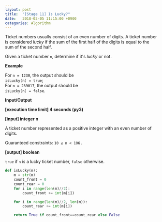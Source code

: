 ```yaml
---
layout: post
title:  "[Stage 11] Is Lucky?"
date:   2018-02-05 11:15:00 +0900
categories: Algorithm
---
```


Ticket numbers usually consist of an even number of digits. A ticket number is considered _lucky_ if the sum of the first half of the digits is equal to the sum of the second half.

Given a ticket number `n`, determine if it's _lucky_ or not.

**Example**

For `n = 1230`, the output should be  
`isLucky(n) = true`;  
For `n = 239017`, the output   should be  
`isLucky(n) = false`.

**Input/Output**

**[execution time limit] 4 seconds (py3)**

**[input] integer n**

A ticket number represented as a positive integer with an even number of digits.

Guaranteed constraints:
`10 ≤ n < 106.`

**[output] boolean**

`true` if `n` is a lucky ticket number, `false` otherwise.



```python
def isLucky(n):
    m = str(n)
    count_front = 0
    count_rear = 0
    for i in range(len(m)//2):
        count_front += int(m[i])

    for i in range(len(m)//2, len(m)):
        count_rear += int(m[i])

    return True if count_front==count_rear else False
```